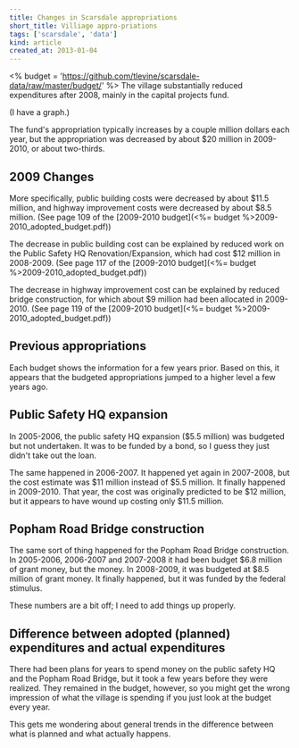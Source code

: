 ```yaml
---
title: Changes in Scarsdale appropriations
short_title: Villiage appro-priations
tags: ['scarsdale', 'data']
kind: article
created_at: 2013-01-04
---
```

<% budget = 'https://github.com/tlevine/scarsdale-data/raw/master/budget/' %>
The village substantially reduced expenditures after 2008, mainly in
the capital projects fund.

(I have a graph.)

The fund's appropriation typically increases by a couple million dollars each
year, but the appropriation was decreased by about $20 million in 2009-2010,
or about two-thirds.

## 2009 Changes
More specifically, public building costs were decreased by about $11.5 million,
and highway improvement costs were decreased by about $8.5 million.
(See page 109 of the [2009-2010 budget](<%= budget %>2009-2010_adopted_budget.pdf))

The decrease in public building cost can be explained by reduced work on the
Public Safety HQ Renovation/Expansion, which had cost $12 million in 2008-2009.
(See page 117 of the [2009-2010 budget](<%= budget %>2009-2010_adopted_budget.pdf))

The decrease in highway improvement cost can be explained by reduced bridge
construction, for which about $9 million had been allocated in 2009-2010.
(See page 119 of the [2009-2010 budget](<%= budget %>2009-2010_adopted_budget.pdf))

## Previous appropriations
Each budget shows the information for a few years prior. Based on this, it
appears that the budgeted appropriations jumped to a higher level a few years
ago.


## Public Safety HQ expansion
In 2005-2006, the public safety HQ expansion ($5.5 million) was budgeted but
not undertaken. It was to be funded by a bond, so I guess they just didn't take
out the loan.

The same happened in 2006-2007. It happened yet again in 2007-2008, but the
cost estimate was $11 million instead of $5.5 million. It finally happened in
2009-2010. That year, the cost was originally predicted to be $12 million, but
it appears to have wound up costing only $11.5 million.

## Popham Road Bridge construction
The same sort of thing happened for the Popham Road Bridge construction. In
2005-2006, 2006-2007 and 2007-2008 it had been budget $6.8 million of grant
money, but the money. In 2008-2009, it was budgeted at $8.5 million of grant
money. It finally happened, but it was funded by the federal stimulus.

These numbers are a bit off; I need to add things up properly.

## Difference between adopted (planned) expenditures and actual expenditures
There had been plans for years to spend money on the public safety HQ and the
Popham Road Bridge, but it took a few years before they were realized. They
remained in the budget, however, so you might get the wrong impression of what
the village is spending if you just look at the budget every year.

This gets me wondering about general trends in the difference between what is
planned and what actually happens.
